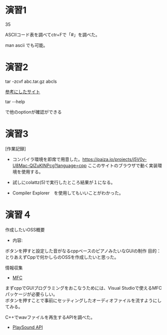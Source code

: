 # 演習1
35

ASCIIコード表を調べてctr+Fで「#」を調べた。

man ascii でも可能。

# 演習2
tar -zcvf abc.tar.gz abcls

[参考にしたサイト](https://qiita.com/supersaiakujin/items/c6b54e9add21d375161f)

tar --help

で他のoptionが確認ができる

# 演習3
[作業記録]
- コンパイラ環境を即席で用意した。https://paiza.io/projects/j5V0v-U8Mac-QIZuKINPcg?language=cpp
ここのサイトのブラウザで動く実装環境を使用する。

- 試しにcolattz(5)で実行したところ結果が１になる。

- Compiler Explorer　を使用してもいいことがわかった。



# 演習４

作成したいOSS概要

- 内容:

ボタンを押すと設定した音がなるcppベースのピアノみたいなGUIの制作
目的：とりあえずCppで何かしらのOSSを作成したいと思った。

情報収集

- [MFC](https://brain.cc.kogakuin.ac.jp/~kanamaru/lecture/prog1/03-intro01.html)

まずcppでGUIプログラミングをおこなうためには、Visual Studioで使えるMFCパッケージが必要らしい。  
ボタンを押すことで事前にセッティングしたオーディオファイルを流すようにしてみる。

C++でwavファイルを再生するAPIを調べた。  
- [PlaySound API](http://yamatyuu.net/computer/program/sdk/other/playsound/index.html)





